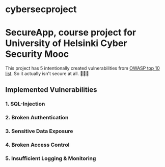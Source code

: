 # cybersecproject
# SecureApp, course project for University of Helsinki Cyber Security Mooc
This project has 5 intentionally created vulnerabilities from [OWASP top 10 list](https://owasp.org/www-project-top-ten/). So it actually isn't secure at all. 🤯🤯🤯
## Implemented Vulnerabilities
### 1. SQL-Injection
### 2. Broken Authentication
### 3. Sensitive Data Exposure
### 4. Broken Access Control
### 5. Insufficient Logging & Monitoring
